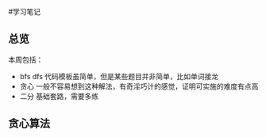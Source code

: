 #学习笔记
## 总览
本周包括：
* bfs dfs 代码模板虽简单，但是某些题目并非简单，比如单词接龙
* 贪心 一般不容易想到这种解法，有奇淫巧计的感觉，证明可实施的难度有点高
* 二分 基础套路，需要多练
## 贪心算法
